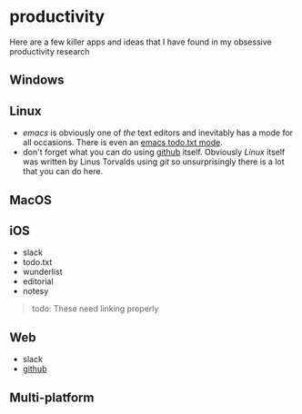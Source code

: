 # productivity
Here are a few killer apps and ideas that I have found in my obsessive productivity research
## Windows

## Linux
- _emacs_ is obviously one of _the_ text editors and inevitably has a mode for all occasions. There is even an [emacs todo.txt mode].
- don't forget what you can do using [github] itself. Obviously _Linux_ itself was written by Linus Torvalds using _git_ so unsurprisingly there is a lot that you can do here.

## MacOS

## iOS
- slack
- todo.txt
- wunderlist
- editorial
- notesy

> todo: These need linking properly

## Web
- slack
- [github]
 

## Multi-platform

[emacs todo.txt mode]: https://github.com/rpdillon/todotxt.el
[github]: https://github.com/

